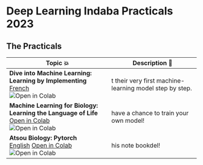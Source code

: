 # Deep Learning Indaba Practicals 2023

## The Practicals

| Topic 💥 | Description 📘 |
|----------|----------------|
| **Dive into Machine Learning: Learning by Implementing**   <br> [French](#) <br> ![Open in Colab](https://colab.research.google.com/assets/colab-badge.svg) | t their very first machine-learning model step by step. |
| **Machine Learning for Biology: Learning the Language of Life** <br> [Open in Colab](#) <br> ![Open in Colab](https://colab.research.google.com/assets/colab-badge.svg) | have a chance to train your own model! |
| **Atsou Biology: Pytorch** <br> [English](#) [Open in Colab](#) <br> ![Open in Colab](https://colab.research.google.com/assets/colab-badge.svg) | his note bookdel! |


